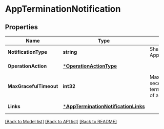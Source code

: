# AppTerminationNotification

## Properties
Name | Type | Description | Notes
------------ | ------------- | ------------- | -------------
**NotificationType** | **string** | Shall be set to AppTerminationNotification. | [default to null]
**OperationAction** | [***OperationActionType**](OperationActionType.md) |  | [default to null]
**MaxGracefulTimeout** | **int32** | Maximum timeout value in seconds for graceful termination or graceful stop of an application instance. | [default to null]
**Links** | [***AppTerminationNotificationLinks**](AppTerminationNotification__links.md) |  | [default to null]

[[Back to Model list]](../README.md#documentation-for-models) [[Back to API list]](../README.md#documentation-for-api-endpoints) [[Back to README]](../README.md)

